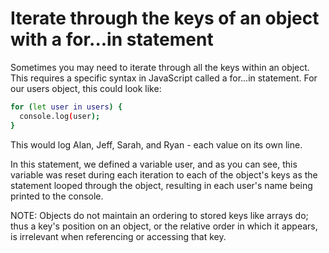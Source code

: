 # Iterate through the keys of an object with a for...in statement

Sometimes you may need to iterate through all the keys within an object. This requires a specific syntax in JavaScript called a for...in statement. For our users object, this could look like:

```sh
for (let user in users) {
  console.log(user);
}
```
This would log Alan, Jeff, Sarah, and Ryan - each value on its own line.

In this statement, we defined a variable user, and as you can see, this variable was reset during each iteration to each of the object's keys as the statement looped through the object, resulting in each user's name being printed to the console.

NOTE: Objects do not maintain an ordering to stored keys like arrays do; thus a key's position on an object, or the relative order in which it appears, is irrelevant when referencing or accessing that key.